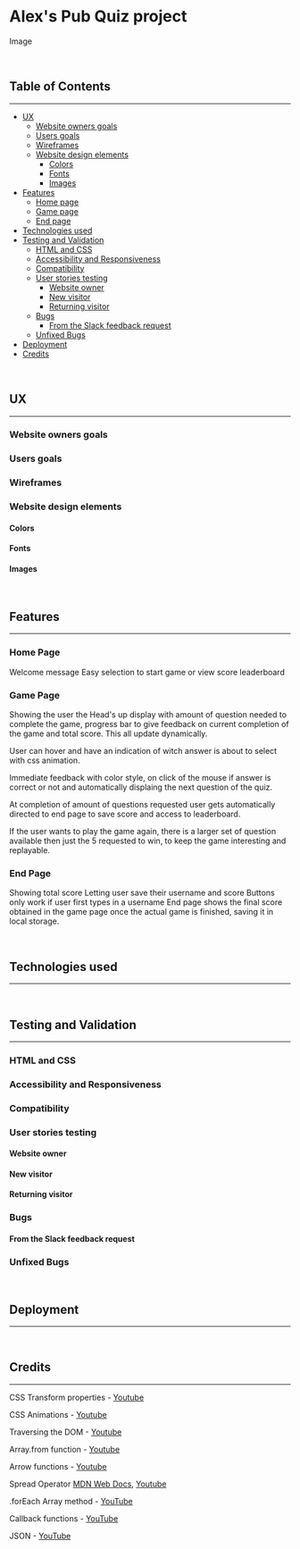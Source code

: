 # Alex's Pub Quiz project

Image

&nbsp;  

## Table of Contents
---

- [UX](#ux)
    - [Website owners goals](#website-owners-goals)
    - [Users goals](#users-goals)
    - [Wireframes](#wireframes)
    - [Website design elements](#website-design-elements)
        - [Colors](#colors)
        - [Fonts](#fonts)
        - [Images](#images)
- [Features](#features)
    - [Home page](#home-page)
    - [Game page](#game-page)
    - [End page](#end-page)
- [Technologies used](#tecnologies-used)
- [Testing and Validation](#testing-and-validation)
    - [HTML and CSS](#html-and-css)
    - [Accessibility and Responsiveness](#accessibility-and-responsiveness)
    - [Compatibility](#compatibility)
    - [User stories testing](#user-stories-testing)
        - [Website owner](#website-owner)
        - [New visitor](#new-visitor)
        - [Returning visitor](#returning-visitor)
    - [Bugs](#bugs)
        - [From the Slack feedback request](#from-the-slack-feedback-request)
    - [Unfixed Bugs](#unfixed-bugs)
- [Deployment](#deployment)
- [Credits](#credits)


&nbsp;

## UX
---
### Website owners goals
### Users goals
### Wireframes
### Website design elements
#### Colors
#### Fonts
#### Images
&nbsp;  

## Features
---
### Home Page
Welcome message
Easy selection to start game or view score leaderboard

### Game Page
Showing the user the Head's up display with amount of question needed to complete the game, progress bar to give feedback on current completion of the game and total score. This all update dynamically.

User can hover and have an indication of witch answer is about to select with css animation.

Immediate feedback with color style, on click of the mouse if answer is correct or not and automatically displaing the next question of the quiz.

At completion of amount of questions requested user gets automatically directed to end page to save score and access to leaderboard.

If the user wants to play the game again, there is a larger set of question available then just the 5 requested to win, to keep the game interesting and replayable.

### End Page
Showing total score
Letting user save their username and score
Buttons only work if user first types in a username
End page shows the final score obtained in the game page once the actual game is finished, saving it in local storage.


&nbsp; 

## Technologies used
---
&nbsp;  

## Testing and Validation
---
### HTML and CSS
### Accessibility and Responsiveness
### Compatibility
### User stories testing
#### Website owner
#### New visitor
#### Returning visitor
### Bugs
#### From the Slack feedback request
### Unfixed Bugs
&nbsp;

## Deployment
---
&nbsp;  

## Credits
---

CSS Transform properties - [Youtube](https://www.youtube.com/watch?v=rzD-cPhq02E)

CSS Animations - [Youtube](https://www.youtube.com/watch?v=YszONjKpgg4)

Traversing the DOM - [Youtube](https://www.youtube.com/watch?v=v7rSSy8CaYE)

Array.from function - [Youtube](https://www.youtube.com/watch?v=NPbDqbwtr-4)

Arrow functions - [Youtube](https://www.youtube.com/watch?v=h33Srr5J9nY)

Spread Operator [MDN Web Docs](https://developer.mozilla.org/en-US/docs/Web/JavaScript/Reference/Operators/Spread_syntax), [Youtube](https://www.youtube.com/watch?v=iLx4ma8ZqvQ)

.forEach Array method - [YouTube](https://www.youtube.com/watch?v=SXb5LN_opbA)

Callback functions - [YouTube](https://www.youtube.com/watch?v=670f71LTWpM)

JSON - [YouTube](https://www.youtube.com/watch?v=iiADhChRriM)

&nbsp;